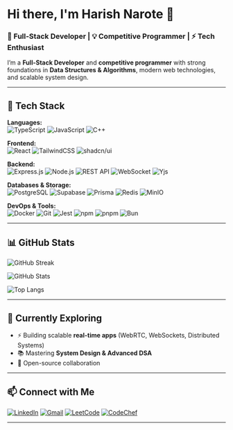 # Hi there, I'm Harish Narote 👋  

### 🚀 Full-Stack Developer | 💡 Competitive Programmer | ⚡ Tech Enthusiast  

I’m a **Full-Stack Developer** and **competitive programmer** with strong foundations in **Data Structures & Algorithms**, modern web technologies, and scalable system design.  

---

## 🔧 Tech Stack  

**Languages:**  
![TypeScript](https://img.shields.io/badge/-TypeScript-3178C6?style=for-the-badge&logo=typescript&logoColor=fff)  ![JavaScript](https://img.shields.io/badge/-JavaScript-F7DF1E?style=for-the-badge&logo=javascript&logoColor=000)  ![C++](https://img.shields.io/badge/-C++-00599C?style=for-the-badge&logo=c%2B%2B&logoColor=fff)  

**Frontend:**  
![React](https://img.shields.io/badge/-React-61DAFB?style=for-the-badge&logo=react&logoColor=000)  ![TailwindCSS](https://img.shields.io/badge/-TailwindCSS-38B2AC?style=for-the-badge&logo=tailwind-css&logoColor=fff)  ![shadcn/ui](https://img.shields.io/badge/-shadcn%2Fui-000000?style=for-the-badge&logo=radix-ui&logoColor=fff)  

**Backend:**  
![Express.js](https://img.shields.io/badge/-Express.js-000000?style=for-the-badge&logo=express&logoColor=fff) ![Node.js](https://img.shields.io/badge/-Node.js-339933?style=for-the-badge&logo=node.js&logoColor=fff)
   ![REST API](https://img.shields.io/badge/-REST%20API-FF6C37?style=for-the-badge&logo=swagger&logoColor=fff)  ![WebSocket](https://img.shields.io/badge/-WebSocket-010101?style=for-the-badge&logo=socket.io&logoColor=fff)  ![Yjs](https://img.shields.io/badge/-Yjs-6C63FF?style=for-the-badge&logo=databricks&logoColor=fff)  

**Databases & Storage:**  
![PostgreSQL](https://img.shields.io/badge/-PostgreSQL-336791?style=for-the-badge&logo=postgresql&logoColor=fff)  ![Supabase](https://img.shields.io/badge/-Supabase-3ECF8E?style=for-the-badge&logo=supabase&logoColor=fff)  ![Prisma](https://img.shields.io/badge/-Prisma-2D3748?style=for-the-badge&logo=prisma&logoColor=fff)  ![Redis](https://img.shields.io/badge/-Redis-DC382D?style=for-the-badge&logo=redis&logoColor=fff)  ![MinIO](https://img.shields.io/badge/-MinIO-C72E49?style=for-the-badge&logo=minio&logoColor=fff)  

**DevOps & Tools:**  
![Docker](https://img.shields.io/badge/-Docker-2496ED?style=for-the-badge&logo=docker&logoColor=fff)  ![Git](https://img.shields.io/badge/-Git-F05032?style=for-the-badge&logo=git&logoColor=fff)  ![Jest](https://img.shields.io/badge/-Jest-C21325?style=for-the-badge&logo=jest&logoColor=fff)  ![npm](https://img.shields.io/badge/-npm-CB3837?style=for-the-badge&logo=npm&logoColor=fff)  ![pnpm](https://img.shields.io/badge/-pnpm-F69220?style=for-the-badge&logo=pnpm&logoColor=fff)  ![Bun](https://img.shields.io/badge/-Bun-000000?style=for-the-badge&logo=bun&logoColor=fff)  


---
 
## 📊 GitHub Stats  

![GitHub Streak](https://streak-stats.demolab.com?user=Harish-Naruto&theme=tokyonight&hide_border=true&card_width=500)  

![GitHub Stats](https://github-readme-stats.vercel.app/api?username=Harish-Naruto&show_icons=true&theme=tokyonight&hide_border=true&card_width=500)  

![Top Langs](https://github-readme-stats.vercel.app/api/top-langs/?username=Harish-Naruto&layout=compact&theme=tokyonight&hide_border=true&card_width=500)  

---


## 🌱 Currently Exploring  

- ⚡ Building scalable **real-time apps** (WebRTC, WebSockets, Distributed Systems)  
- 📚 Mastering **System Design & Advanced DSA**  
- 🤝 Open-source collaboration

---

## 📫 Connect with Me  

[![LinkedIn](https://img.shields.io/badge/-LinkedIn-0077B5?style=for-the-badge&logo=linkedin&logoColor=fff)](https://linkedin.com/in/harish-narote-600717339) [![Gmail](https://img.shields.io/badge/-Gmail-EA4335?style=for-the-badge&logo=gmail&logoColor=fff)](mailto:harishnarote7@gmail.com)
 [![LeetCode](https://img.shields.io/badge/-LeetCode-FFA116?style=for-the-badge&logo=leetcode&logoColor=fff)](https://leetcode.com/u/leandraw005/)  [![CodeChef](https://img.shields.io/badge/-CodeChef-5B4638?style=for-the-badge&logo=codechef&logoColor=fff)](https://www.codechef.com/users/mr_forgotten)

---
